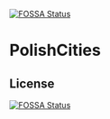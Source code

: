 [![FOSSA Status](https://app.fossa.com/api/projects/git%2Bgithub.com%2Fmarinamalynkina%2FPolishCities.svg?type=shield)](https://app.fossa.com/projects/git%2Bgithub.com%2Fmarinamalynkina%2FPolishCities?ref=badge_shield)

# PolishCities

## License
[![FOSSA Status](https://app.fossa.com/api/projects/git%2Bgithub.com%2Fmarinamalynkina%2FPolishCities.svg?type=large)](https://app.fossa.com/projects/git%2Bgithub.com%2Fmarinamalynkina%2FPolishCities?ref=badge_large)